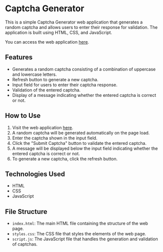 # Captcha Generator

This is a simple Captcha Generator web application that generates a random captcha and allows users to enter their response for validation. The application is built using HTML, CSS, and JavaScript.

You can access the web application [here](https://mayuryalij.github.io/Captcha-Generator/).

## Features

- Generates a random captcha consisting of a combination of uppercase and lowercase letters.
- Refresh button to generate a new captcha.
- Input field for users to enter their captcha response.
- Validation of the entered captcha.
- Display of a message indicating whether the entered captcha is correct or not.

## How to Use

1. Visit the web application [here](https://mayuryalij.github.io/Captcha-Generator/).
2. A random captcha will be generated automatically on the page load.
3. Enter the captcha shown in the input field.
4. Click the "Submit Captcha" button to validate the entered captcha.
5. A message will be displayed below the input field indicating whether the entered captcha is correct or not.
6. To generate a new captcha, click the refresh button.

## Technologies Used

- HTML
- CSS
- JavaScript

## File Structure

- `index.html`: The main HTML file containing the structure of the web page.
- `styles.css`: The CSS file that styles the elements of the web page.
- `script.js`: The JavaScript file that handles the generation and validation of captchas.

